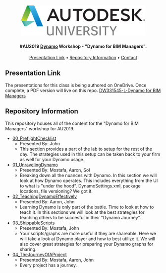 <h1 align="center">
  <br>
  <img src="./_resources/au_2019.png" alt="AU" width="400">
</h1>

<h4 align="center">#AU2019 <a href="http://dynamobim.org/" target="_blank">Dynamo</a> Workshop - "Dynamo for BIM Managers".</h4>

<p align="center">
  <a href="#presentation-link">Presentation Link</a> •
  <a href="#repository-information">Repository Information</a> •
  <a href="#contact">Contact</a> 
</p>

## Presentation Link
The presentations for this class is being authored on OneDrive. Once complete, a PDF version will live on this repo.
<a href ="https://parallaxteam-my.sharepoint.com/:p:/p/johnpierson/ETOsolcazOVHgElIIu6EdXABBl3E0KiIhaBfGx4hFbFrHQ?e=4%3aSQU9kp&at=9">DW331545-L-Dynamo for BIM Managers</a> 

## Repository Information
This repository houses all of the content for the "Dynamo for BIM Managers" workshop for AU2019.
* [00_PreflightChecklist](./00_PreflightChecklist)
  - Presented By: John 
  - This section provides a part of the lab to setup for the rest of the day. The strategies used in this setup can be taken back to your firm as well for your Dynamo usage.
* [01_UnravelingDynamo](./01_UnravelingDynamo)
  - Presented By: Mostafa, Aaron, Sol
  - Breaking down all the nuances with Dynamo. In this section we will look at how Dynamo operates. This includes everything from the UI to what is "under the hood". DynamoSettings.xml, package locations, file versioning? We got it.
* [02_TeachingDynamoEffectively](./02_TeachingDynamoEffectively)
  - Presented By: Aaron, John 
  - Learning Dynamo is only part of the battle. Time to look at how to teach it. In this sections we will look at the best strategies for teaching others to be succesful in their "Dynamo Journey".
* [03_ShippableScripts](./03_ShippableScripts)
  - Presented By: Mostafa, John 
  - Your scripts/graphs are more useful if they are shareable. Here we will take a look at Dynamo player and how to best utilize it. We will also cover great strategies for preparing your Dynamo graphs for sharing.
* [04_TheJourneyOfAProject](./04_TheJourneyOfAProject)
  - Presented By: Mostafa, Aaron, John 
  - Every project has a journey.